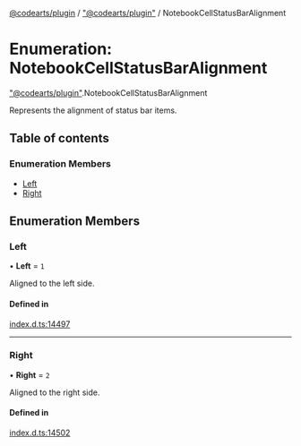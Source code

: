 [@codearts/plugin](../README.md) / ["@codearts/plugin"](../modules/_codearts_plugin_.md) / NotebookCellStatusBarAlignment

# Enumeration: NotebookCellStatusBarAlignment

["@codearts/plugin"](../modules/_codearts_plugin_.md).NotebookCellStatusBarAlignment

Represents the alignment of status bar items.

## Table of contents

### Enumeration Members

- [Left](codearts_plugin_.NotebookCellStatusBarAlignment.md#left)
- [Right](codearts_plugin_.NotebookCellStatusBarAlignment.md#right)

## Enumeration Members

### Left

• **Left** = ``1``

Aligned to the left side.

#### Defined in

[index.d.ts:14497](https://github.com/shuyaqian/cloudide-plugin-api/blob/5b69219/index.d.ts#L14497)

___

### Right

• **Right** = ``2``

Aligned to the right side.

#### Defined in

[index.d.ts:14502](https://github.com/shuyaqian/cloudide-plugin-api/blob/5b69219/index.d.ts#L14502)
